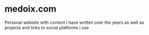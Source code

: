 # medoix.com
Personal website with content i have written over the years as well as projects and links to social platforms i use
